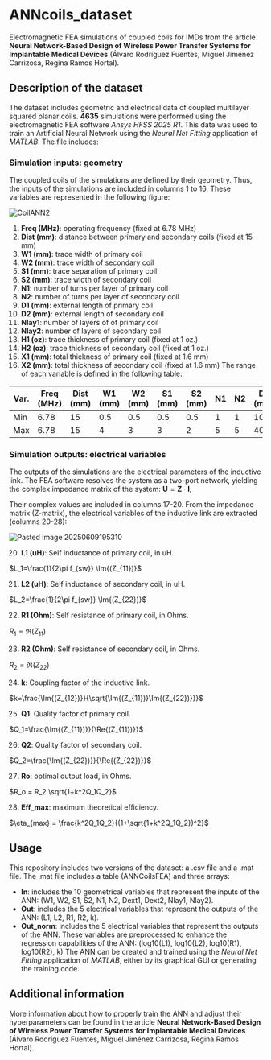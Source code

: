 # ANNcoils_dataset
Electromagnetic FEA simulations of coupled coils for IMDs from the article **Neural Network-Based Design of Wireless Power Transfer Systems for Implantable Medical Devices** (Álvaro Rodríguez Fuentes, Miguel Jiménez Carrizosa, Regina Ramos Hortal).
## Description of the dataset
The dataset includes geometric and electrical data of coupled multilayer squared planar coils. **4635** simulations were performed using the electromagnetic FEA software *Ansys HFSS 2025 R1*. This data was used to train an Artificial Neural Network using the *Neural Net Fitting* application of *MATLAB*.
The file includes:
### Simulation inputs: geometry
The coupled coils of the simulations are defined by their geometry. Thus, the inputs of the simulations are included in columns 1 to 16. These variables are represented in the following figure:

![CoilANN2](https://github.com/user-attachments/assets/741e52e5-c288-45bc-a9aa-6686271e33e4)


1. **Freq (MHz)**: operating frequency (fixed at 6.78 MHz)
2. **Dist (mm)**: distance between primary and secondary coils (fixed at 15 mm)
3. **W1 (mm)**: trace width of primary coil
4. **W2 (mm)**: trace width of secondary coil
5. **S1 (mm)**: trace separation of primary coil
6. **S2 (mm)**: trace width of secondary coil
7. **N1**: number of turns per layer of primary coil
8. **N2**: number of turns per layer of secondary coil
9. **D1 (mm)**: external length of primary coil
10. **D2 (mm)**: external length of secondary coil
11. **Nlay1**: number of layers of of primary coil
12. **Nlay2**: number of layers of secondary coil
13. **H1 (oz)**: trace thickness of primary coil (fixed at 1 oz.)
14. **H2 (oz)**: trace thickness of secondary coil (fixed at 1 oz.)
15. **X1 (mm)**: total thickness of primary coil (fixed at 1.6 mm)
16. **X2 (mm)**: total thickness of secondary coil (fixed at 1.6 mm)
The range of each variable is defined in the following table:

| Var. | Freq (MHz) | Dist (mm) | W1 (mm) | W2 (mm) | S1 (mm) | S2 (mm) | N1  | N2  | D1 (mm) | D2 (mm) | Nlay1 | Nlay2 | H1 (oz) | H2 (oz) | X1 (mm) | X2 (mm) |
| ---- | ---------- | --------- | ------- | ------- | ------- | ------- | --- | --- | ------- | ------- | ----- | ----- | ------- | ------- | ------- | ------- |
| Min  | 6.78       | 15        | 0.5     | 0.5     | 0.5     | 0.5     | 1   | 1   | 10      | 5       | 2     | 2     | 2       | 2       | 1.6     | 1.6     |
| Max  | 6.78       | 15        | 4       | 3       | 3       | 2       | 5   | 5   | 40      | 20      | 4     | 4     | 2       | 2       | 1.6     | 1.6     |
### Simulation outputs: electrical variables
The outputs of the simulations are the electrical parameters of the inductive link. The FEA software resolves the system as a two-port network, yielding the complex impedance matrix of the system:
$\mathbf{U} =\mathbf{Z}\cdot\mathbf{I}$; 

Their complex values are included in columns 17-20. From the impedance matrix (Z-matrix), the electrical variables of the inductive link are extracted (columns 20-28):

![Pasted image 20250609195310](https://github.com/user-attachments/assets/dfa10250-0cd1-483e-9d66-bcfa9cac12d0)

20. **L1 (uH)**: Self inductance of primary coil, in uH.

$L_1=\frac{1}{2\pi f_{sw}} \Im{(Z_{11})}$

21. **L2 (uH)**: Self inductance of secondary coil, in uH.

$L_2=\frac{1}{2\pi f_{sw}} \Im{(Z_{22})}$

22. **R1 (Ohm)**: Self resistance of primary coil, in Ohms.

$R_1=\Re{(Z_{11})}$

23. **R2 (Ohm)**: Self resistance of secondary coil, in Ohms.

$R_2=\Re{(Z_{22})}$

24. **k**: Coupling factor of the inductive link.

$k=\frac{\Im{(Z_{12})}}{\sqrt{\Im{(Z_{11})}\Im{(Z_{22})}}}$

25. **Q1**: Quality factor of primary coil.

$Q_1=\frac{\Im{(Z_{11})}}{\Re{(Z_{11})}}$

26. **Q2**: Quality factor of secondary coil.

$Q_2=\frac{\Im{(Z_{22})}}{\Re{(Z_{22})}}$

27. **Ro**: optimal output load, in Ohms.

$R_o = R_2 \sqrt{1+k^2Q_1Q_2}$

28. **Eff_max**: maximum theoretical efficiency.

$\eta_{max} = \frac{k^2Q_1Q_2}{(1+\sqrt{1+k^2Q_1Q_2})^2}$
 
## Usage
This repository includes two versions of the dataset: a .csv file and a .mat file. The .mat file includes a table (ANNCoilsFEA) and three arrays:
- **In**: includes the 10 geometrical variables that represent the inputs of the ANN: (W1, W2, S1, S2, N1, N2, Dext1, Dext2, Nlay1, Nlay2).
- **Out**: includes the 5 electrical variables that represent the outputs of the ANN: (L1, L2, R1, R2, k).
- **Out_norm**: includes the 5 electrical variables that represent the outputs of the ANN. These variables are preprocessed to enhance the regression capabilities of the ANN: (log10(L1), log10(L2), log10(R1), log10(R2), k)
The ANN can be created and trained using the *Neural Net Fitting* application of *MATLAB*, either by its graphical GUI or generating the training code. 

## Additional information
More information about how to properly train the ANN and adjust their hyperparameters can be found in the article **Neural Network-Based Design of Wireless Power Transfer Systems for Implantable Medical Devices** (Álvaro Rodríguez Fuentes, Miguel Jiménez Carrizosa, Regina Ramos Hortal).

